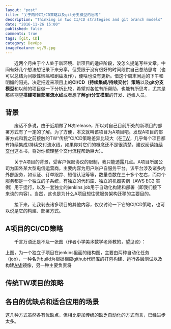 ```yaml
---
layout: "post"
title: "关于两种CI/CD策略以及git分支模型的思考"
description: "Thinking in two CI/CD strategies and git branch models"
date: "2016-11-26 15:00"
published: false
comments: true
tags: [git, CD]
category: DevOps
imagefeature: wj/5.jpg
---
```


&emsp;&emsp;近两个月由于个人处于新环境、新项目的适应阶段，没怎么提笔写些文章。中间有好几个想法想记录下来分享，但受限于没有很好的时间段供自己总结思考（也可以总结为间歇性懒癌和剧癌发作），便啥也没有更新。借这个周末闲适的下午和明媚的阳光，决定把近来项目上的**CI/CD（持续集成/持续交付）策略**以及**git分支模型**和以前的项目做一下分析比较，希望对各位有所帮助，也能有所思考，尤其是那些期望**搭建项目部署流水线**或者想**了解git分支模型**的开发、运维人员。

<!--more-->

## 背景
&emsp;&emsp;废话不多说，由于近期做了N次release，所以对自己目前所处的新项目的部署方式有了一定的了解。为了方便，本文就叫该项目为A项目吧。发现A项目的部署方式和我之前接触的TW“传统”CI/CD策略差异比较大（在[TW](https://thoughtworks.com)，几乎每个项目都有持续集成/持续交付流水线，如果你对它们的概念还不是很清楚，建议阅读[持续交付](https://book.douban.com/subject/6862062/)这本书，将对你梳理整个交付流程帮助巨大）。

&emsp;&emsp;关于A项目的背景，受客户保密协议的限制，我只能透露几点。A项目所属公司为国外某大型电信运营商，主要内容为用户账户自服务平台。该平台涉及诸多内外部服务，如认证、订单跟踪、短信认证等等，数量总数在三十多个左右，而每个服务都是一个独立的子系统，有独立的代码库、独立的机器实例（AWS EC2 实例）用于运行，以及一套独立的jenkins job用于自动化构建和部署（即我们接下来谈的内容）。当然，这也是为什么A项目想往微服务架构迁移的主要目的。

&emsp;&emsp;接下来，让我剥去诸多项目的其他内容，仅仅讨论一下它的CI/CD策略，也可以说是它的构建、部署方式。

## A项目的CI/CD策略
&emsp;&emsp;千言万语还是不及一张图（作者小学美术数学老师教的，望见谅）：

上图，为一个独立子项目在jenkins里面的结构图，主要由两种自动化任务（job），一种名为build为根据相应github代码库的打包构建、运行各层测试以及构建[AMI](http://docs.aws.amazon.com/AWSEC2/latest/UserGuide/AMIs.html)镜像，另一种主要负责将

## 传统TW项目的策略


## 各自的优缺点和适合应用的场景


这几种方式虽然各有优缺点，但相比更加传统的缺乏自动化的方式而言，已经进步太多。
